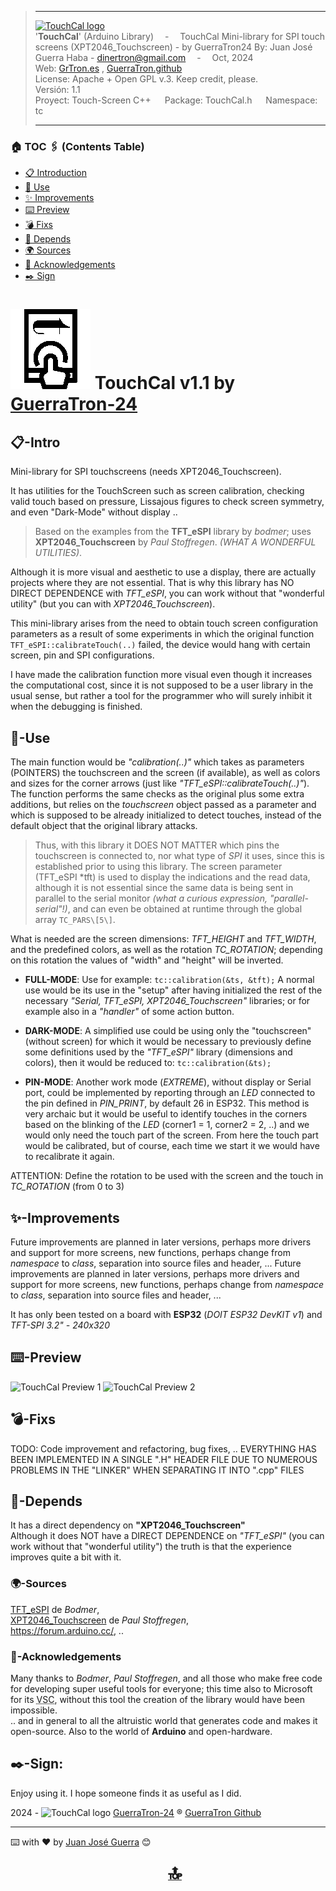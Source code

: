 > -----------------------------------------------------------------------------------------------------  
>   [![TouchCal logo](./extras/favicon.ico "TouchCal Github Page")](http://guerratron.github.io/TouchCal "TouchCal Web")  
> '**TouchCal**' (Arduino Library) &emsp;-&emsp; TouchCal Mini-library for SPI touch screens (XPT2046_Touchscreen) - by GuerraTron24
> By:  Juan José Guerra Haba - <dinertron@gmail.com> &emsp;-&emsp; Oct, 2024  
> Web:     [GrTron.es][authorWeb] , [GuerraTron.github][authorWeb2]  
> License: Apache + Open GPL v.3. Keep credit, please.   
> Versión: 1.1  
> Proyect:    Touch-Screen C++ &emsp; Package: TouchCal.h &emsp; Namespace: tc  
> 
> ----------------------------------------------------------------------------------------------------  

<h3 id="TOC">🏠︎ TOC 🖇️ (Contents Table)</h3>

- [📋 Introduction](#📋-intro)
- [🔧 Use](#🔧-use)
- [✨ Improvements](#✨-improvements)
- [⌨️ Preview](#⌨️-preview)
- [💣 Fixs](#💣-fixs)
- [🔗 Depends](#🔗-depends)
- [🌍 Sources](#🌍-sources)
- [🎁 Acknowledgements](#🎁-acknowledgements)
- [✒️ Sign](#✒️-sign)


# ![TouchCal logo](./extras/logo.png "logo") TouchCal v1.1 <span class="small">by [GuerraTron-24][authorEmail]</span>

## 📋-Intro

 Mini-library for SPI touchscreens (needs XPT2046_Touchscreen).

It has utilities for the TouchScreen such as screen calibration, checking valid touch based on pressure,
Lissajous figures to check screen symmetry, and even "Dark-Mode" without display ..

> Based on the examples from the **TFT_eSPI** library by *bodmer*; uses **XPT2046_Touchscreen** by *Paul Stoffregen*. *(WHAT A WONDERFUL UTILITIES)*.

Although it is more visual and aesthetic to use a display, there are actually projects where they are not essential. That is why this
library has NO DIRECT DEPENDENCE with *TFT_eSPI*, you can work without that "wonderful utility" (but you can with *XPT2046_Touchscreen*).

This mini-library arises from the need to obtain touch screen configuration parameters as a result of
some experiments in which the original function ``` TFT_eSPI::calibrateTouch(..) ``` failed, the device
would hang with certain screen, pin and SPI configurations.

I have made the calibration function more visual even though it increases the computational cost, since it is
not supposed to be a user library in the usual sense, but rather a tool for the programmer who
will surely inhibit it when the debugging is finished.


## 🔧-Use

 The main function would be *"calibration(..)"* which takes as parameters (POINTERS) the touchscreen and the screen (if available),
as well as colors and sizes for the corner arrows (just like *"TFT_eSPI::calibrateTouch(..)"*).
The function performs the same checks as the original plus some extra additions, but relies on the *touchscreen* object
passed as a parameter and which is supposed to be already initialized to detect touches, instead of the default object
that the original library attacks.

> Thus, with this library it DOES NOT MATTER which pins the touchscreen is connected to, nor what type of *SPI* it uses, since this is 
> established prior to using this library. The screen parameter (TFT_eSPI \*tft) is used to display the indications and the read data, 
> although it is not essential since the same data is being sent in parallel to the serial monitor *(what a curious expression, "parallel-serial"!)*, 
> and can even be obtained at runtime through the global array ``` TC_PARS\[5\] ```.

What is needed are the screen dimensions: *TFT_HEIGHT* and *TFT_WIDTH*, and the predefined colors, as well as the rotation
*TC_ROTATION*; depending on this rotation the values ​​of "width" and "height" will be inverted.

- **FULL-MODE**: Use for example: ``` tc::calibration(&ts, &tft); ```
A normal use would be its use in the "setup" after having initialized the rest of the necessary *"Serial, TFT_eSPI, XPT2046_Touchscreen"*
libraries; or for example also in a *"handler"* of some action button.

- **DARK-MODE**: A simplified use could be using only the "touchscreen" (without screen) for which it would be necessary to
previously define some definitions used by the *"TFT_eSPI"* library (dimensions and colors), then it would be reduced to:
``` tc::calibration(&ts); ```

- **PIN-MODE**: Another work mode (*EXTREME*), without display or Serial port, could be implemented by reporting through an *LED* connected to the pin defined in
*PIN_PRINT*, by default 26 in ESP32. This method is very archaic but it would be useful to identify touches in the corners based on the blinking of the *LED* (corner1 = 1, corner2 = 2, ..) and we would only need the touch part of the screen. From here the touch part would be calibrated, but of course, each time we start it we would have to recalibrate it again.

ATTENTION: Define the rotation to be used with the screen and the touch in *TC_ROTATION* (from 0 to 3)
 

## ✨-Improvements
Future improvements are planned in later versions, perhaps more drivers and support for more screens, new functions, perhaps change from *namespace* to *class*, separation into source files and header, ... Future improvements are planned in later versions, perhaps more drivers and support for more screens, new functions, perhaps change from *namespace* to *class*,
separation into source files and header, ...
 
It has only been tested on a board with **ESP32** (*DOIT ESP32 DevKIT v1*) and  *TFT-SPI 3.2" - 240x320*
 
## ⌨️-Preview
![TouchCal Preview 1](./extras/preview.png "preview")
![TouchCal Preview 2](./extras/preview2.png "preview2")

## 💣-Fixs
TODO: Code improvement and refactoring, bug fixes, ..
EVERYTHING HAS BEEN IMPLEMENTED IN A SINGLE ".H" HEADER FILE DUE TO NUMEROUS PROBLEMS IN THE "LINKER" WHEN SEPARATING IT INTO ".cpp" FILES

## 🔗-Depends
It has a direct dependency on **"XPT2046_Touchscreen"**  
Although it does NOT have a DIRECT DEPENDENCE on *"TFT_eSPI"* (you can work without that "wonderful utility") the truth is that the experience improves quite a bit with it.

### 🌍-Sources
[TFT_eSPI](https://github.com/Bodmer/TFT_eSPI) de *Bodmer*,  
[XPT2046_Touchscreen](https://github.com/PaulStoffregen/XPT2046_Touchscreen) de *Paul Stoffregen*,  
<https://forum.arduino.cc/>, ..

### 🎁-Acknowledgements
Many thanks to *Bodmer*, *Paul Stoffregen*, and all those who make free code for developing super useful tools for everyone; this time also to Microsoft for its <abbr title="Visual Studio Code">VSC</abbr>, 
without this tool the creation of the library would have been impossible.  
.. and in general to all the altruistic world that generates code and makes it open-source. Also to the world of **Arduino** and open-hardware.

## ✒️-Sign:
Enjoy using it. I hope someone finds it as useful as I did.

2024 - ![TouchCal logo](./extras/toroBot.png "GuerraTron-Bot") [GuerraTron-24][authorEmail] &reg; [GuerraTron Github][authorWeb2]

---
⌨️ with ❤️ by [Juan José Guerra][GuerraTron-Github] 😊

[<b style="font-size:xx-large; margin-left:50%;">🔝</b>](#top)

<!-- REFERENCIAS -->
[authorEmail]: mailto:dinertron@gmail.com  
[authorWeb]: https://grtron.es/ "Desarrollo web + app"  
[authorWeb2]: https://guerratron.github.io/  
[GuerraTron-Github]: https://github.com/guerratron/  
